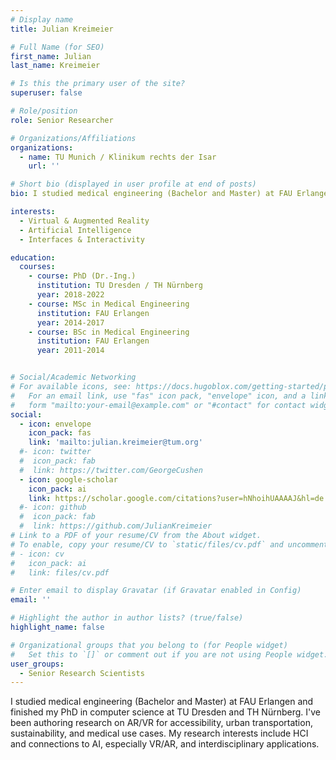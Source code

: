 ```yaml
---
# Display name
title: Julian Kreimeier

# Full Name (for SEO)
first_name: Julian
last_name: Kreimeier

# Is this the primary user of the site?
superuser: false

# Role/position
role: Senior Researcher

# Organizations/Affiliations
organizations:
  - name: TU Munich / Klinikum rechts der Isar
    url: ''

# Short bio (displayed in user profile at end of posts)
bio: I studied medical engineering (Bachelor and Master) at FAU Erlangen and finished my PhD at TU Dresden and TH Nürnberg. My research interests include HCI and connections to AI, especially VR and AR as well as interdisciplinary applications.

interests:
  - Virtual & Augmented Reality
  - Artificial Intelligence
  - Interfaces & Interactivity

education:
  courses:
    - course: PhD (Dr.-Ing.) 
      institution: TU Dresden / TH Nürnberg
      year: 2018-2022
    - course: MSc in Medical Engineering
      institution: FAU Erlangen
      year: 2014-2017
    - course: BSc in Medical Engineering
      institution: FAU Erlangen
      year: 2011-2014


# Social/Academic Networking
# For available icons, see: https://docs.hugoblox.com/getting-started/page-builder/#icons
#   For an email link, use "fas" icon pack, "envelope" icon, and a link in the
#   form "mailto:your-email@example.com" or "#contact" for contact widget.
social:
  - icon: envelope
    icon_pack: fas
    link: 'mailto:julian.kreimeier@tum.org'
  #- icon: twitter
  #  icon_pack: fab
  #  link: https://twitter.com/GeorgeCushen
  - icon: google-scholar
    icon_pack: ai
    link: https://scholar.google.com/citations?user=hNhoihUAAAAJ&hl=de
  #- icon: github
  #  icon_pack: fab
  #  link: https://github.com/JulianKreimeier
# Link to a PDF of your resume/CV from the About widget.
# To enable, copy your resume/CV to `static/files/cv.pdf` and uncomment the lines below.
# - icon: cv
#   icon_pack: ai
#   link: files/cv.pdf

# Enter email to display Gravatar (if Gravatar enabled in Config)
email: ''

# Highlight the author in author lists? (true/false)
highlight_name: false

# Organizational groups that you belong to (for People widget)
#   Set this to `[]` or comment out if you are not using People widget.
user_groups:
  - Senior Research Scientists
---
```


I studied medical engineering (Bachelor and Master) at FAU Erlangen and finished my PhD in computer science at TU Dresden and TH Nürnberg. I've been authoring research on AR/VR for accessibility, urban transportation, sustainability, and medical use cases. My research interests include HCI and connections to AI, especially VR/AR, and interdisciplinary applications.
